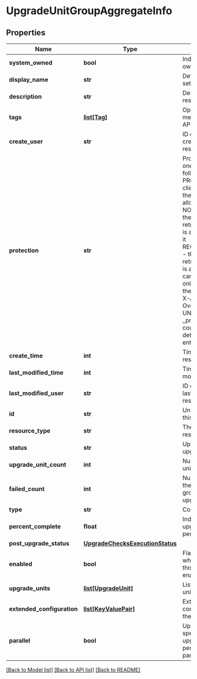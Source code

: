 # UpgradeUnitGroupAggregateInfo

## Properties
Name | Type | Description | Notes
------------ | ------------- | ------------- | -------------
**system_owned** | **bool** | Indicates system owned resource | [optional] 
**display_name** | **str** | Defaults to ID if not set | [optional] 
**description** | **str** | Description of this resource | [optional] 
**tags** | [**list[Tag]**](Tag.md) | Opaque identifiers meaningful to the API user | [optional] 
**create_user** | **str** | ID of the user who created this resource | [optional] 
**protection** | **str** | Protection status is one of the following: PROTECTED - the client who retrieved the entity is not allowed             to modify it. NOT_PROTECTED - the client who retrieved the entity is allowed                 to modify it REQUIRE_OVERRIDE - the client who retrieved the entity is a super                    user and can modify it, but only when providing                    the request header X-Allow-Overwrite&#x3D;true. UNKNOWN - the _protection field could not be determined for this           entity.  | [optional] 
**create_time** | **int** | Timestamp of resource creation | [optional] 
**last_modified_time** | **int** | Timestamp of last modification | [optional] 
**last_modified_user** | **str** | ID of the user who last modified this resource | [optional] 
**id** | **str** | Unique identifier of this resource | [optional] 
**resource_type** | **str** | The type of this resource. | [optional] 
**status** | **str** | Upgrade status of upgrade unit group | [optional] 
**upgrade_unit_count** | **int** | Number of upgrade units in the group | [optional] 
**failed_count** | **int** | Number of nodes in the upgrade unit group that failed upgrade | [optional] 
**type** | **str** | Component type | 
**percent_complete** | **float** | Indicator of upgrade progress in percentage | [optional] 
**post_upgrade_status** | [**UpgradeChecksExecutionStatus**](UpgradeChecksExecutionStatus.md) |  | [optional] 
**enabled** | **bool** | Flag to indicate whether upgrade of this group is enabled or not | [optional] [default to True]
**upgrade_units** | [**list[UpgradeUnit]**](UpgradeUnit.md) | List of upgrade units in the group | [optional] 
**extended_configuration** | [**list[KeyValuePair]**](KeyValuePair.md) | Extended configuration for the group | [optional] 
**parallel** | **bool** | Upgrade method to specify whether the upgrade is to be performed in parallel or serially | [optional] [default to True]

[[Back to Model list]](../README.md#documentation-for-models) [[Back to API list]](../README.md#documentation-for-api-endpoints) [[Back to README]](../README.md)

